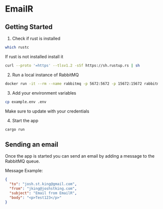 # EmailR

## Getting Started

1. Check if rust is installed
```sh
which rustc
```

If rust is not installed install it
```sh
curl --proto '=https' --tlsv1.2 -sSf https://sh.rustup.rs | sh
```

2. Run a local instance of RabbitMQ
```sh
docker run -it --rm --name rabbitmq -p 5672:5672 -p 15672:15672 rabbitmq:3.13-management
```

3. Add your environment variables
```sh
cp example.env .env
```
Make sure to update with your credentials

4. Start the app
```sh
cargo run
```

## Sending an email

Once the app is started you can send an email by adding a message to the RabbitMQ queue.

Message Example:
```json
{
  "to": "josh.st.king@gmail.com",
  "from": "jking@joshstking.com",
  "subject": "Email from EmailR",
  "body": "<p>Test123</p>"
}
```
